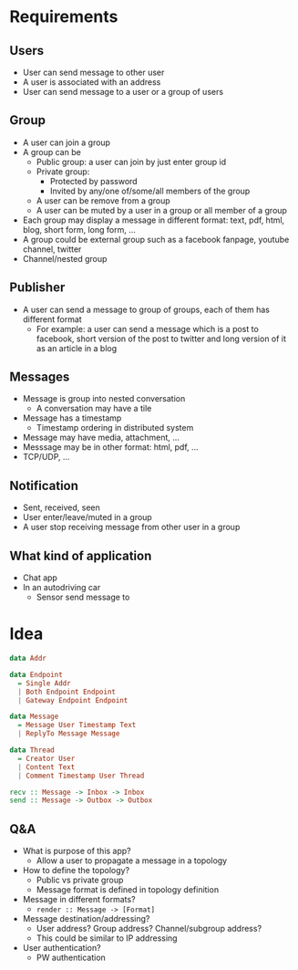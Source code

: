 # Requirements
## Users
  - User can send message to other user
  - A user is associated with an address
  - User can send message to a user or a group of users

## Group
  - A user can join a group
  - A group can be
    - Public group: a user can join by just enter group id
    - Private group:
      + Protected by password
      + Invited by any/one of/some/all members of the group
    - A user can be remove from a group
    - A user can be muted by a user in a group or all member of a group
  - Each group may display a message in different format: text, pdf, html, blog, short form, long form, ...
  - A group could be external group such as a facebook fanpage, youtube channel, twitter
  - Channel/nested group

## Publisher
  - A user can send a message to group of groups, each of them has different format
    - For example: a user can send a message which is a post to facebook, short version of the post to twitter and long version of it as an article in a blog

## Messages
  - Message is group into nested conversation
    - A conversation may have a tile
  - Message has a timestamp
    - Timestamp ordering in distributed system
  - Message may have media, attachment, ...
  - Messsage may be in other format: html, pdf, ...
  - TCP/UDP, ...

## Notification
  - Sent, received, seen
  - User enter/leave/muted in a group
  - A user stop receiving message from other user in a group
## What kind of application
  - Chat app
  - In an autodriving car
    - Sensor send message to 


# Idea

```haskell
data Addr

data Endpoint
  = Single Addr
  | Both Endpoint Endpoint
  | Gateway Endpoint Endpoint

data Message
  = Message User Timestamp Text
  | ReplyTo Message Message

data Thread
  = Creator User
  | Content Text
  | Comment Timestamp User Thread

recv :: Message -> Inbox -> Inbox
send :: Message -> Outbox -> Outbox
```

## Q&A

- What is purpose of this app?
  - Allow a user to propagate a message in a topology
- How to define the topology?
  - Public vs private group
  - Message format is defined in topology definition
- Message in different formats?
  - `render :: Message -> [Format]`
- Message destination/addressing?
  - User address? Group address? Channel/subgroup address?
  - This could be similar to IP addressing
- User authentication?
  - PW authentication
